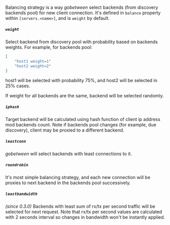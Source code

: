 Balancing strategy is a way _gobetween_ select backends (from discovery backends pool)  for new client connection. It's defined in `balance` property within `[servers.<name>]`, and is `weight` by default.

##### `weight`
Select backend from discovery pool with probability based on backends weights.
For example, for backends pool:
```json
[
    "host1 weight=1"
    "host2 weight=2"
]
```
host1 will be selected with probability 75%, and host2 will be selected in 25% cases.

If weight for all backends are the same, backend will be selected randomly.

##### `iphash`
Target backend will be calculated using hash function of client ip address mod backends count. Note if backends pool changes (for example, due discovery), client may be proxied to a different backend.

##### `leastconn`
_gobetween_ will select backends with least connections to it.

##### `roundrobin`
It's most simple balancing strategy, and each new connection will be proxies to next backend in the backends pool successively.

##### `leastbandwidth` 
_(since 0.3.0)_
Backends with least sum of rx/tx per second traffic will be selected for next request. Note that rx/tx per second values are calculated with 2 seconds interval so changes in bandwidth won't be instantly applied.